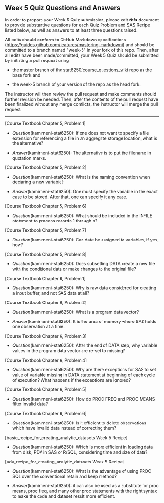 ## Week 5 Quiz Questions and Answers

In order to prepare your Week 5 Quiz submission, please edit ***this*** document to provide substantive questions for each Quiz Problem and SAS Recipe listed below, as well as answers to at least three questions raised.

All edits should conform to GitHub Markdown specifications (https://guides.github.com/features/mastering-markdown/) and should be committed to a branch named "week-5" in your fork of this repo. Then, after all edits have been made/committed, your Week 5 Quiz should be submitted by initiating a pull request using

- the master branch of the stat6250/course_questions_wiki repo as the base fork and

- the week-5 branch of your version of the repo as the head fork.

The instructor will then review the pull request and make comments should further revision be needed. Then, after the contents of the pull request have been finalized without any merge conflicts, the instructor will merge the pull request.

********************************************************************************



[Course Textbook Chapter 5, Problem 1]

- *Question*(kamirneni-stat6250): If one does not want to specify a file extension for referencing a file in an aggregate storage location, what is the alternative?

- *Answer*(kamirneni-stat6250): The alternative is to put the filename in quotation marks.



[Course Textbook Chapter 5, Problem 2]

- *Question*(kamirneni-stat6250): What is the naming convention when declaring a new variable?

- *Answer*(kamirneni-stat6250): One must specify the variable in the exact case to be stored. After that, one can specify it any case.



[Course Textbook Chapter 5, Problem 6]

- *Question*(kamirneni-stat6250): What should be included in the INFILE statement to process records 1 through n?



[Course Textbook Chapter 5, Problem 7]

- *Question*(kamirneni-stat6250): Can date be assigned to variables, if yes, how?



[Course Textbook Chapter 5, Problem 8]

- *Question*(kamirneni-stat6250): Does subsetting DATA create a new file with the conditional data or make changes to the original file? 



[Course Textbook Chapter 6, Problem 1]

- *Question*(kamirneni-stat6250): Why is raw data considered for creating a input buffer, and not SAS data at all?



[Course Textbook Chapter 6, Problem 2]

- *Question*(kamirneni-stat6250): What is a program data vector?

- *Answer*(kamirneni-stat6250): It is the area of memory where SAS holds one observation at a time.



[Course Textbook Chapter 6, Problem 3]

- *Question*(kamirneni-stat6250): After the end of DATA step, why variable values in the program data vector are re-set to missing?



[Course Textbook Chapter 6, Problem 4]

- *Question*(kamirneni-stat6250): Why are there exceptions for SAS to set value of variable missing in DATA statement at beginning of each cycle of execution? What happens if the exceptions are ignored?



[Course Textbook Chapter 6, Problem 5]

- *Question*(kamirneni-stat6250): How do PROC FREQ and PROC MEANS filter invalid data?



[Course Textbook Chapter 6, Problem 6]

- *Question*(kamirneni-stat6250): Is it efficient to delete observations which have invalid data instead of correcting them?



[basic_recipe_for_creating_analytic_datasets Week 5 Recipe]

- *Question*(kamirneni-stat6250): Which is more efficient in loading data from disk, PDV in SAS or R/SQL, considering time and size of data?



[adv_recipe_for_creating_analytic_datasets Week 5 Recipe]

- *Question*(kamirneni-stat6250): What is the advantage of using PROC SQL over the conventional retain and keep method?

- *Answer*(kamirneni-stat6250): it can also be used as a substitute for proc means, proc freq, and many other proc statements with the right syntax to make the code and dataset result more efficient.


